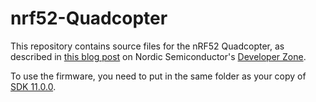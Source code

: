# nrf52-Quadcopter

This repository contains source files for the nRF52 Quadcopter, as described in [this blog post](https://devzone.nordicsemi.com/blogs/1005/nrf52-quadcopter/) on Nordic Semiconductor's [Developer Zone](https://devzone.nordicsemi.com).

To use the firmware, you need to put in the same folder as your copy of [SDK 11.0.0](https://developer.nordicsemi.com/nRF5_SDK/).
